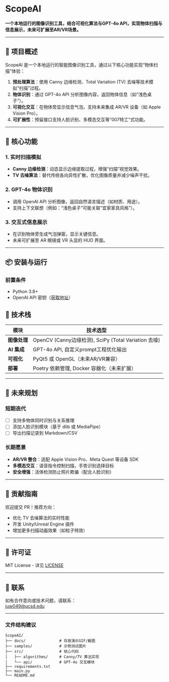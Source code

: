# ScopeAI

**一个本地运行的图像识别工具，结合可视化算法与GPT-4o API，实现物体扫描与信息展示，未来可扩展至AR/VR场景。**

---

## 📌 项目概述

ScopeAI 是一个本地运行的智能图像识别工具，通过以下核心功能实现“物体扫描”体验：
1. **预处理算法**：使用 Canny 边缘检测、Total Variation (TV) 去噪等技术模拟“扫描”过程。
2. **物体识别**：通过 GPT-4o API 分析图像内容，返回物体信息（如“浅色桌子”）。
3. **可视化交互**：在物体旁显示信息气泡，支持未来集成 AR/VR 设备（如 Apple Vision Pro）。
4. **可扩展性**：预留接口支持人脸识别、多模态交互等“007特工”式功能。

---

## 🚀 核心功能

### 1. 实时扫描模拟
- **Canny 边缘检测**：动态显示边缘提取过程，增强“扫描”视觉效果。
- **TV 去噪算法**：替代传统各向异性扩散，优化图像质量并减少噪声干扰。

### 2. GPT-4o 物体识别
- 调用 OpenAI API 分析图像，返回自然语言描述（如材质、用途）。
- 支持上下文联想（例如：“浅色桌子”可能关联“宜家家具风格”）。

### 3. 交互式信息展示
- 在识别物体旁生成气泡弹窗，显示关键信息。
- 未来可扩展至 AR 眼镜或 VR 头显的 HUD 界面。

---

## 📦 安装与运行

### 前置条件
- Python 3.8+
- OpenAI API 密钥（[获取地址](https://platform.openai.com/api-keys)）

## 🔧 技术栈

| 模块           | 技术选型                                                                 |
|----------------|-------------------------------------------------------------------------|
| **图像处理**   | OpenCV (Canny边缘检测), SciPy (Total Variation 去噪)                   |
| **AI 集成**    | GPT-4o API, 自定义prompt工程优化输出                                   |
| **可视化**     | PyQt5 或 OpenGL（未来AR/VR兼容）                                       |
| **部署**       | Poetry 依赖管理, Docker 容器化（未来扩展）                             |

---

## 🌟 未来规划

### 短期迭代
- [ ] 支持多物体同时识别与关系推理
- [ ] 添加人脸识别模块（基于 dlib 或 MediaPipe）
- [ ] 导出扫描记录到 Markdown/CSV

### 长期愿景
- **AR/VR 整合**：适配 Apple Vision Pro、Meta Quest 等设备 SDK
- **多模态交互**：语音指令控制扫描，手势识别选择目标
- **安全增强**：活体检测防止照片欺骗（配合人脸识别）

---

## 🤝 贡献指南

欢迎提交 PR！推荐方向：
- 优化 TV 去噪算法的实时性能
- 开发 Unity/Unreal Engine 插件
- 增加更多扫描动画效果（如粒子特效）

---

## 📜 许可证

MIT License - 详见 [LICENSE](LICENSE)

---

## 📧 联系

如有合作意向或技术问题，请联系：  
[juw049@ucsd.edu](mailto:juw049@ucsd.edu)

---

### 文件结构建议
```
ScopeAI/
├── docs/               # 存放演示GIF/截图
├── samples/            # 示例测试图片
├── src/                # 核心代码
│   ├── algorithms/     # Canny/TV 算法实现
│   └── api/            # GPT-4o 交互模块
├── requirements.txt
├── main.py
└── README.md
